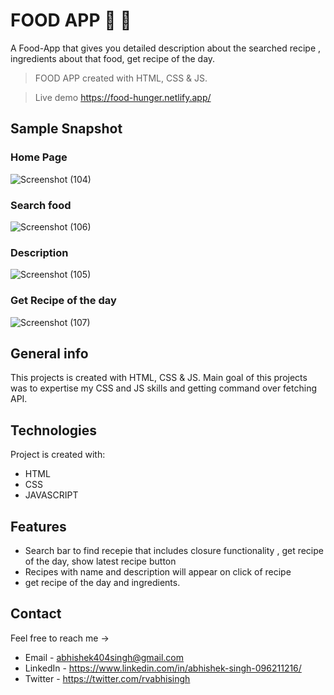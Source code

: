 # FOOD APP :hamburger: :ramen:
A Food-App that gives you detailed description about the searched recipe , ingredients about that food, get recipe of the day.

> FOOD APP created with HTML, CSS & JS.

> Live demo https://food-hunger.netlify.app/


## Sample Snapshot

### Home Page

![Screenshot (104)](https://user-images.githubusercontent.com/87438535/153698449-5a28f32d-77f7-46d7-bde3-67b0e9b40912.png)

### Search food

![Screenshot (106)](https://user-images.githubusercontent.com/87438535/153698635-6e65ff94-81a4-4fbc-ba28-176624599554.png)



### Description


![Screenshot (105)](https://user-images.githubusercontent.com/87438535/153698678-928ebd66-5106-4d6b-af98-f12a59cf38b7.png)



### Get Recipe of the day


![Screenshot (107)](https://user-images.githubusercontent.com/87438535/153698709-ff4286fa-c25f-4ad5-a95a-5a8e69bf3e0e.png)







## General info

This projects is created with HTML, CSS & JS. Main goal of this projects was to expertise my CSS and JS skills and getting command over fetching API.



## Technologies

Project is created with:

- HTML
- CSS
- JAVASCRIPT



## Features

- Search bar to find recepie that includes closure functionality , get recipe of the day, show latest recipe button
- Recipes with name and description will appear on click of recipe
- get recipe of the day and ingredients.



## Contact

Feel free to reach me ->
- Email - <abhishek404singh@gmail.com> 
- LinkedIn - https://www.linkedin.com/in/abhishek-singh-096211216/
- Twitter - https://twitter.com/rvabhisingh
